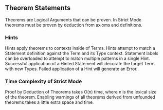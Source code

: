## Theorem Statements

Theorems are Logical Arguments that can be proven.
In Strict Mode theorems must be proven by deduction from axioms and definitions.

### Hints

Hints apply theorems to contexts inside of Terms.
Hints attempt to match a Statement definition against the Term and its Type context.
Statement labels can be overloaded to attempt to match multiple patterns in a single Hint.
Successful application of a Hinted Statement will decorate the target Term with new Types.
Failed application of a Hint will generate an Error.

### Time Complexity of Strict Mode

Proof by Deduction of Theorems takes O(n) time, where n is the lexical size of the theorem.
Enabling warnings of all theorems derived from unfounded theorems takes a little extra space and time.

